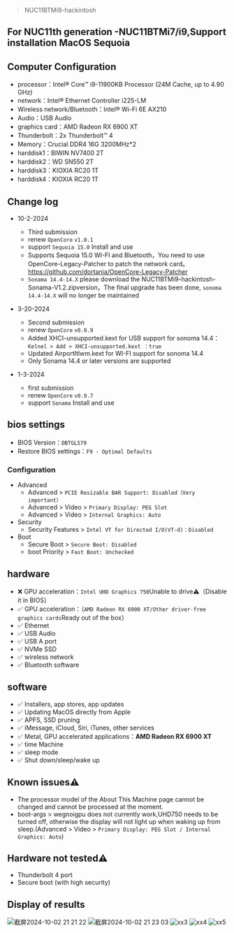 > NUC11BTMi9-hackintosh
## For NUC11th generation -NUC11BTMi7/i9,Support installation MacOS Sequoia


## Computer Configuration

- processor：Intel® Core™ i9-11900KB Processor (24M Cache, up to 4.90 GHz)
- network：Intel® Ethernet Controller i225-LM
- Wireless network/Bluetooth：Intel® Wi-Fi 6E AX210
- Audio：USB Audio
- graphics card：AMD Radeon RX 6900 XT
- Thunderbolt：2x Thunderbolt™ 4
- Memory：Crucial DDR4 16G 3200MHz*2
- harddisk1：BIWIN NV7400 2T
- harddisk2：WD SN550 2T
- harddisk3：KIOXIA RC20 1T
- harddisk4：KIOXIA RC20 1T
  
## Change log

- 10-2-2024
  - Third submission
  - renew `OpenCore` `v1.0.1`
  - support `Sequoia 15.0` Install and use
  - Supports Sequoia 15.0 WI-FI and Bluetooth，You need to use OpenCore-Legacy-Patcher to patch the network card。https://github.com/dortania/OpenCore-Legacy-Patcher
  - `Sonama 14.4-14.X` please download the NUC11BTMi9-hackintosh-Sonama-V1.2.zipversion，The final upgrade has been done, `sonoma 14.4-14.X` will no longer be maintained

- 3-20-2024
  - Second submission
  - renew `OpenCore` `v0.9.9`
  - Added XHCI-unsupported.kext for USB support for sonoma 14.4：`Kelnel > Add > XHCI-unsupported.kext ：true`
  - Updated AirportItlwm.kext for WI-FI support for sonoma 14.4
  - Only Sonama 14.4 or later versions are supported



- 1-3-2024
  - first submission
  - renew `OpenCore` `v0.9.7`
  - support `Sonama` Install and use
  
## bios settings

- BIOS Version：`DBTGL579`
- Restore BIOS settings：`F9 - Optimal Defaults`

### Configuration

- Advanced
  - Advanced > `PCIE Resizable BAR Support: Disabled（Very important）`
  - Advanced > Video > `Primary Display: PEG Slot`
  - Advanced > Video > `Internal Graphics: Auto`
- Security
  - Security Features > `Intel VT for Directed I/O(VT-d)：Disabled`
- Boot
  - Secure Boot > `Secure Boot: Disabled`
  - boot Priority > `Fast Boot: Unchecked`

## hardware

- ❌  GPU acceleration：`Intel UHD Graphics 750`Unable to drive⚠️（Disable it in BIOS）
- ✅ GPU acceleration：（`AMD Radeon RX 6900 XT/Other driver-free graphics cards`Ready out of the box）
- ✅ Ethernet
- ✅ USB Audio
- ✅ USB A port
- ✅ NVMe SSD
- ✅ wireless network
- ✅ Bluetooth
software

## software

- ✅ Installers, app stores, app updates
- ✅ Updating MacOS directly from Apple
- ✅ APFS, SSD pruning
- ✅ iMessage, iCloud, Siri, iTunes, other services
- ✅ Metal, GPU accelerated applications：**AMD Radeon RX 6900 XT**
- ✅ time Machine
- ✅ sleep mode
- ✅ Shut down/sleep/wake up

## Known issues⚠️
- The processor model of the About This Machine page cannot be changed and cannot be processed at the moment.
- boot-args > wegnoigpu does not currently work,UHD750 needs to be turned off, otherwise the display will not light up when waking up from sleep.(Advanced > Video > `Primary Display: PEG Slot / Internal Graphics: Auto`)

## Hardware not tested⚠️

- Thunderbolt 4 port
- Secure boot (with high security)

## Display of results
![截屏2024-10-02 21 21 22](https://github.com/user-attachments/assets/e4ff67f8-270f-421c-a645-8e535332bd3d)
![截屏2024-10-02 21 23 03](https://github.com/user-attachments/assets/62a03929-965c-4065-9c10-a4cef145d5d6)
![xx3](https://github.com/xiao-chenxi/NUC11BTMi9-hackintosh/assets/63736726/799cfacb-788d-439b-9e5e-b6121bd0fa14)
![xx4](https://github.com/xiao-chenxi/NUC11BTMi9-hackintosh/assets/63736726/854a959f-b337-44d7-bae5-2feb61cf616c)
![xx5](https://github.com/xiao-chenxi/NUC11BTMi9-hackintosh/assets/63736726/fb5ac0c0-bc91-48cd-871d-4d628f77e8bf)
